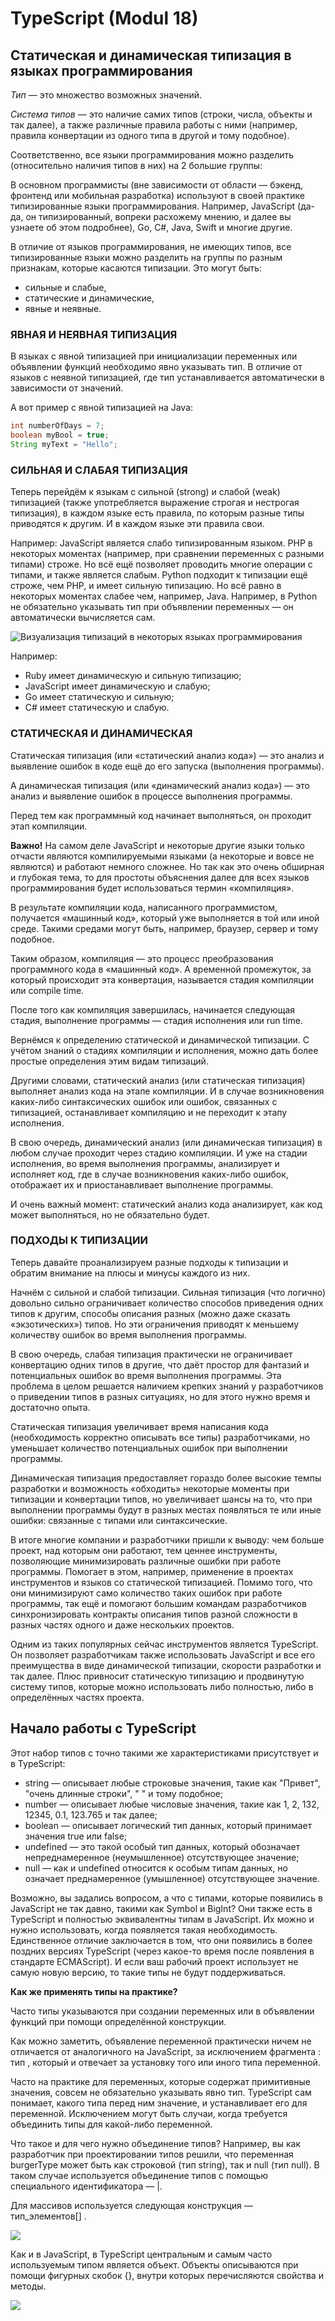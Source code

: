 # TypeScript (Modul 18)

## Статическая и динамическая типизация в языках программирования

*Тип* — это множество возможных значений. 

*Система типов* — это наличие самих типов (строки, числа, объекты и так далее), а также различные правила работы с ними (например, правила конвертации из одного типа в другой и тому подобное).

Соответственно, все языки программирования можно разделить (относительно наличия типов в них) на 2 большие группы:

В основном программисты (вне зависимости от области — бэкенд, фронтенд или мобильная разработка) используют в своей практике типизированные языки программирования. Например, JavaScript (да-да, он типизированный, вопреки расхожему мнению, и далее вы узнаете об этом подробнее), Go, C#, Java, Swift и многие другие.

В отличие от языков программирования, не имеющих типов, все типизированные языки можно разделить на группы по разным признакам, которые касаются типизации. Это могут быть:
* сильные и слабые,
* статические и динамические,
* явные и неявные.

### ЯВНАЯ И НЕЯВНАЯ ТИПИЗАЦИЯ
В языках с явной типизацией при инициализации переменных или объявлении функций необходимо явно указывать тип. В отличие от языков с неявной типизацией, где тип устанавливается автоматически в зависимости от значений.

А вот пример с явной типизацией на Java:
```java
int numberOfDays = 7;
boolean myBool = true;
String myText = "Hello";
```

### СИЛЬНАЯ И СЛАБАЯ ТИПИЗАЦИЯ
Теперь перейдём к языкам с сильной (strong) и слабой (weak) типизацией (также употребляется выражение строгая и нестрогая типизация), в каждом языке есть правила, по которым разные типы приводятся к другим. И в каждом языке эти правила свои.

Например:
JavaScript является слабо типизированным языком.
PHP в некоторых моментах (например, при сравнении переменных с разными типами) строже. Но всё ещё позволяет проводить многие операции с типами, и также является слабым.
Python подходит к типизации ещё строже, чем PHP, и имеет сильную типизацию. Но всё равно в некоторых моментах слабее чем, например, Java. Например, в Python не обязательно указывать тип при объявлении переменных — он автоматически вычисляется сам.

![Визуализация типизаций в некоторых языках программирования](../img/FRPRO_18_1_1.png)

Например:
* Ruby имеет динамическую и сильную типизацию;
* JavaScript имеет динамическую и слабую;
* Go имеет статическую и сильную;
* С# имеет статическую и слабую.

### СТАТИЧЕСКАЯ И ДИНАМИЧЕСКАЯ
Статическая типизация (или «статический анализ кода») — это анализ и выявление ошибок в коде ещё до его запуска (выполнения программы).

А динамическая типизация (или «динамический анализ кода») — это анализ и выявление ошибок в процессе выполнения программы.

Перед тем как программный код начинает выполняться, он проходит этап компиляции.

**Важно!** На самом деле JavaScript и некоторые другие языки только отчасти являются компилируемыми языками (а некоторые и вовсе не являются) и работают немного сложнее. Но так как это очень обширная и глубокая тема, то для простоты объяснения далее для всех языков программирования будет использоваться термин «компиляция».

В результате компиляции кода, написанного программистом, получается «машинный код», который уже выполняется в той или иной среде. Такими средами могут быть, например, браузер, сервер и тому подобное.

Таким образом, компиляция — это процесс преобразования программного кода в «машинный код». А временной промежуток, за который происходит эта конвертация, называется стадия компиляции или compile time.

После того как компиляция завершилась, начинается следующая стадия, выполнение программы — стадия исполнения или run time.

Вернёмся к определению статической и динамической типизации. С учётом знаний о стадиях компиляции и исполнения, можно дать более простые определения этим видам типизаций.

Другими словами, статический анализ (или статическая типизация) выполняет анализ кода на этапе компиляции. И в случае возникновения каких-либо синтаксических ошибок или ошибок, связанных с типизацией, останавливает компиляцию и не переходит к этапу исполнения.

В свою очередь, динамический анализ (или динамическая типизация) в любом случае проходит через стадию компиляции. И уже на стадии исполнения, во время выполнения программы, анализирует и исполняет код, где в случае возникновения каких-либо ошибок, отображает их и приостанавливает выполнение программы.

И очень важный момент: статический анализ кода анализирует, как код может выполняться, но не обязательно будет.

### ПОДХОДЫ К ТИПИЗАЦИИ
Теперь давайте проанализируем разные подходы к типизации и обратим внимание на плюсы и минусы каждого из них.

Начнём с сильной и слабой типизации. Сильная типизация (что логично) довольно сильно ограничивает количество способов приведения одних типов к другим, способы описания разных (можно даже сказать «экзотических») типов. Но эти ограничения приводят к меньшему количеству ошибок во время выполнения программы.

В свою очередь, слабая типизация практически не ограничивает конвертацию одних типов в другие, что даёт простор для фантазий и потенциальных ошибок во время выполнения программы. Эта проблема в целом решается наличием крепких знаний у разработчиков о приведении типов в разных ситуациях, но для этого нужно время и достаточно опыта.

Статическая типизация увеличивает время написания кода (необходимость корректно описывать все типы) разработчиками, но уменьшает количество потенциальных ошибок при выполнении программы.

Динамическая типизация предоставляет гораздо более высокие темпы разработки и возможность «обходить» некоторые моменты при типизации и конвертации типов, но увеличивает шансы на то, что при выполнении программы будут в разных местах появляться те или иные ошибки: связанные с типами или синтаксические.

В итоге многие компании и разработчики пришли к выводу: чем больше проект, над которым они работают, тем ценнее инструменты, позволяющие минимизировать различные ошибки при работе программы. Помогает в этом, например, применение в проектах инструментов и языков со статической типизацией. Помимо того, что они минимизируют само количество таких ошибок при работе программы, так ещё и помогают большим командам разработчиков синхронизировать контракты описания типов разной сложности в разных частях одного и даже нескольких проектов.

Одним из таких популярных сейчас инструментов является TypeScript. Он позволяет разработчикам также использовать JavaScript и все его преимущества в виде динамической типизации, скорости разработки и так далее. Плюс привносит статическую типизацию и продвинутую систему типов, которые можно использовать либо полностью, либо в определённых частях проекта.

## Начало работы с TypeScript
Этот набор типов с точно такими же характеристиками присутствует и в TypeScript:

* string — описывает любые строковые значения, такие как "Привет", "очень длинные строки", " " и тому подобное;
* number — описывает любые числовые значения, такие как 1, 2, 132, 12345, 0.1, 123.765 и так далее;
* boolean — описывает логический тип данных, который принимает значения true или false;
* undefined — это такой особый тип данных, который обозначает непреднамеренное (неумышленное) отсутствующее значение;
* null — как и undefined относится к особым типам данных, но означает преднамеренное (умышленное) отсутствующее значение.

Возможно, вы задались вопросом, а что с типами, которые появились в JavaScript не так давно, такими как Symbol и BigInt? Они также есть в TypeScript и полностью эквивалентны типам в JavaScript. Их можно и нужно использовать, когда появляется такая необходимость. Единственное отличие заключается в том, что они появились в более поздних версиях TypeScript (через какое-то время после появления в стандарте ECMAScript). И если ваш рабочий проект использует не самую новую версию, то такие типы не будут поддерживаться.

**Как же применять типы на практике?** 

Часто типы указываются при создании переменных или в объявлении функций при помощи определённой конструкции.

Как можно заметить, объявление переменной практически ничем не отличается от аналогичного на JavaScript, за исключением фрагмента : тип , который и отвечает за установку того или иного типа переменной.

Часто на практике для переменных, которые содержат примитивные значения, совсем не обязательно указывать явно тип. TypeScript сам понимает, какого типа перед ним значение, и устанавливает его для переменной. Исключением могут быть случаи, когда требуется объединить типы для какой-либо переменной.

Что такое и для чего нужно объединение типов? Например, вы как разработчик при проектировании типов решили, что переменная burgerType может быть как строковой (тип string), так и null (тип null). В таком случае используется объединение типов с помощью специального идентификатора — |.

Для массивов используется следующая конструкция — тип_элементов[] .

![](../img/FRPRO_18_3_3.png)

Как и в JavaScript, в TypeScript центральным и самым часто используемым типом является объект. Объекты описываются при помощи фигурных скобок {}, внутри которых перечисляются свойства и методы.

![](../img/FRPRO_18_3_4.png)




























